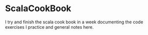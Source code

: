ScalaCookBook
=============

I try and finish the scala cook book in a week documenting the code exercises I practice and general notes here. 
